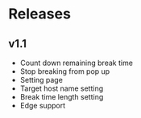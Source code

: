 # Releases

## v1.1

- Count down remaining break time
- Stop breaking from pop up
- Setting page
- Target host name setting
- Break time length setting
- Edge support

